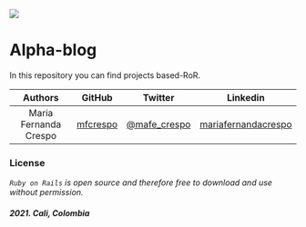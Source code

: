 ![](https://upload.wikimedia.org/wikipedia/commons/thumb/c/c3/Ruby_on_Rails_logo.svg/260px-Ruby_on_Rails_logo.svg.png)

# Alpha-blog

In this repository you can find projects based-RoR.

| Authors | GitHub | Twitter | Linkedin |
| :---: | :---: | :---: | :---: |
| Maria Fernanda Crespo | [mfcrespo](https://github.com/mfcrespo) | [@mafe_crespo](https://twitter.com/mafe_crespo) | [mariafernandacrespo](https://www.linkedin.com/in/mariafernandacrespo) |

### License
*`Ruby on Rails` is open source and therefore free to download and use without permission.*

##### 2021. Cali, Colombia
